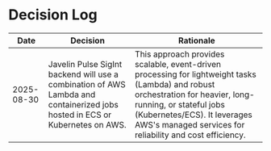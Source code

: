 # Decision Log

| Date       | Decision                                   | Rationale                  |
|------------|--------------------------------------------|----------------------------|
| 2025-08-30 | Javelin Pulse SigInt backend will use a combination of AWS Lambda and containerized jobs hosted in ECS or Kubernetes on AWS. | This approach provides scalable, event-driven processing for lightweight tasks (Lambda) and robust orchestration for heavier, long-running, or stateful jobs (Kubernetes/ECS). It leverages AWS's managed services for reliability and cost efficiency. |
